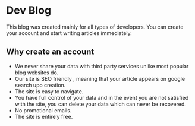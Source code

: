 # Dev Blog
This blog was created mainly for all types of developers. You can create your account and start writing articles immediately.

## Why create an account
- We never share your data with third party services unlike most popular blog websites do.
- Our site is SEO friendly , meaning  that your article appears on google search upo creation.
- The site is easy to navigate.
- You have full control of your data and in the event you are not satisfied with the site, you can delete your data which can never be recovered.
- No promotional emails.
- The site is entirely free.
